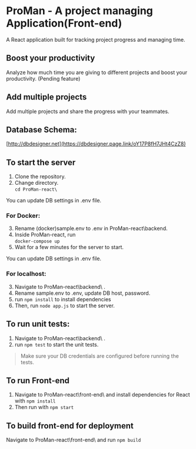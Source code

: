 # ProMan - A project managing Application(Front-end)

A React application built for tracking project progress and managing time.


## Boost your productivity

Analyze how much time you are giving to different projects and boost your productivity.
(Pending feature)


## Add multiple projects

Add multiple projects and share the progress with your teammates.

## Database Schema:
[http://dbdesigner.net](https://dbdesigner.page.link/oY17P8fH7JHt4CzZ8)

## To start the server

1. Clone the repository.
2. Change directory.   
`cd ProMan-react\`  

You can update DB settings in .env file.

### For Docker:

3. Rename (docker)sample.env to .env in ProMan-react\backend.
4. Inside ProMan-react\, run  
`docker-compose up`
5. Wait for a few minutes for the server to start.

You can update DB settings in .env file.

### For localhost:
3. Navigate to ProMan-react\backend\ .
3. Rename sample.env to .env, update DB host, password.
4. run `npm install` to install dependencies
5. Then, run `node app.js` to start the server.

  
## To run unit tests:
1. Navigate to ProMan-react\backend\ .
2. run `npm test` to start the unit tests.  
>Make sure your DB credentials are configured before running the tests.


## To run Front-end
1. Navigate to ProMan-react\front-end\ and install dependencies for React with `npm install`
2. Then run with `npm start`

## To build front-end for deployment

Navigate to ProMan-react\front-end\ and run `npm build`
